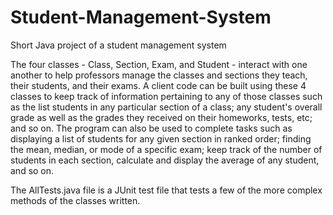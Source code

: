 # Student-Management-System
Short Java project of a student management system 


The four classes - Class, Section, Exam, and Student - interact with one another to help professors manage the classes and 
sections they teach, their students, and their exams. A client code can be built using these 4 classes to keep track of 
information pertaining to any of those classes such as the list students in any particular section of a class; any student's 
overall grade as well as the grades they received on their homeworks, tests, etc; and so on. The program can also be used to 
complete tasks such as displaying a list of students for any given section in ranked order; finding the mean, median, or mode 
of a specific exam; keep track of the number of students in each section, calculate and display the average of any student, and
so on.

The AllTests.java file is a JUnit test file that tests a few of the more complex methods of the classes written.
